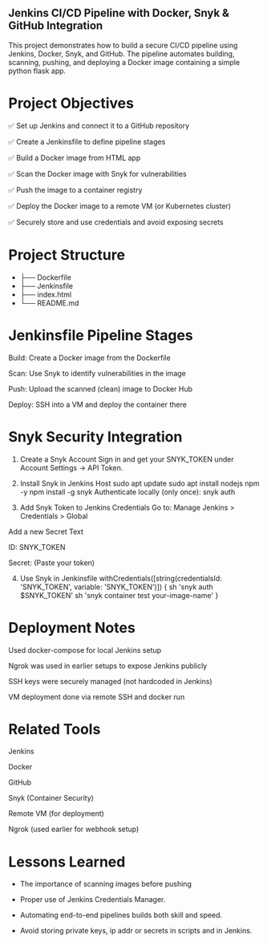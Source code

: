  ## Jenkins CI/CD Pipeline with Docker, Snyk & GitHub Integration
This project demonstrates how to build a secure CI/CD pipeline using Jenkins, Docker, Snyk, and GitHub. The pipeline automates building, scanning, pushing, and deploying a Docker image containing a simple python flask app.

# Project Objectives
✅ Set up Jenkins and connect it to a GitHub repository

✅ Create a Jenkinsfile to define pipeline stages

✅ Build a Docker image from HTML app

✅ Scan the Docker image with Snyk for vulnerabilities

✅ Push the image to a container registry

✅ Deploy the Docker image to a remote VM (or Kubernetes cluster)

✅ Securely store and use credentials and avoid exposing secrets

# Project Structure

- ├── Dockerfile
- ├── Jenkinsfile
- ├── index.html  
- └── README.md
# Jenkinsfile Pipeline Stages
Build: Create a Docker image from the Dockerfile

Scan: Use Snyk to identify vulnerabilities in the image

Push: Upload the scanned (clean) image to Docker Hub

Deploy: SSH into a VM and deploy the container there

# Snyk Security Integration
1. Create a Snyk Account
Sign in and get your SNYK_TOKEN under Account Settings → API Token.

2. Install Snyk in Jenkins Host
sudo apt update
sudo apt install nodejs npm -y
npm install -g snyk
Authenticate locally (only once):
snyk auth
3. Add Snyk Token to Jenkins Credentials
Go to: Manage Jenkins > Credentials > Global

Add a new Secret Text

ID: SNYK_TOKEN

Secret: (Paste your token)

4. Use Snyk in Jenkinsfile
withCredentials([string(credentialsId: 'SNYK_TOKEN', variable: 'SNYK_TOKEN')]) {
    sh 'snyk auth $SNYK_TOKEN'
    sh 'snyk container test your-image-name'
}

# Deployment Notes
Used docker-compose for local Jenkins setup

Ngrok was used in earlier setups to expose Jenkins publicly

SSH keys were securely managed (not hardcoded in Jenkins)

VM deployment done via remote SSH and docker run

# Related Tools
Jenkins

Docker

GitHub

Snyk (Container Security)

Remote VM (for deployment)

Ngrok (used earlier for webhook setup)

# Lessons Learned
- The importance of scanning images before pushing

- Proper use of Jenkins Credentials Manager.

- Automating end-to-end pipelines builds both skill and speed.

- Avoid storing private keys, ip addr or secrets in scripts and in Jenkins.

